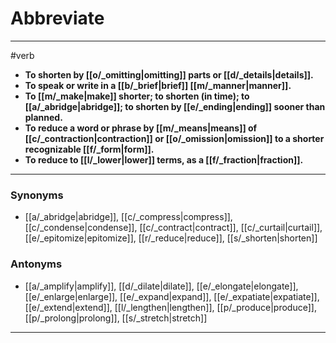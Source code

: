 # Abbreviate
---
#verb
- **To shorten by [[o/_omitting|omitting]] parts or [[d/_details|details]].**
- **To speak or write in a [[b/_brief|brief]] [[m/_manner|manner]].**
- **To [[m/_make|make]] shorter; to shorten (in time); to [[a/_abridge|abridge]]; to shorten by [[e/_ending|ending]] sooner than planned.**
- **To reduce a word or phrase by [[m/_means|means]] of [[c/_contraction|contraction]] or [[o/_omission|omission]] to a shorter recognizable [[f/_form|form]].**
- **To reduce to [[l/_lower|lower]] terms, as a [[f/_fraction|fraction]].**
---
### Synonyms
- [[a/_abridge|abridge]], [[c/_compress|compress]], [[c/_condense|condense]], [[c/_contract|contract]], [[c/_curtail|curtail]], [[e/_epitomize|epitomize]], [[r/_reduce|reduce]], [[s/_shorten|shorten]]
### Antonyms
- [[a/_amplify|amplify]], [[d/_dilate|dilate]], [[e/_elongate|elongate]], [[e/_enlarge|enlarge]], [[e/_expand|expand]], [[e/_expatiate|expatiate]], [[e/_extend|extend]], [[l/_lengthen|lengthen]], [[p/_produce|produce]], [[p/_prolong|prolong]], [[s/_stretch|stretch]]
---
